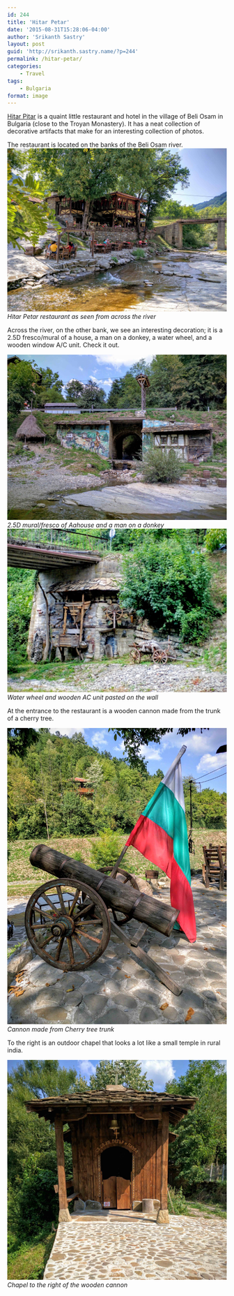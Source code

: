 ```yaml
---
id: 244
title: 'Hitar Petar'
date: '2015-08-31T15:28:06-04:00'
author: 'Srikanth Sastry'
layout: post
guid: 'http://srikanth.sastry.name/?p=244'
permalink: /hitar-petar/
categories:
    - Travel
tags:
    - Bulgaria
format: image
---
```


<a href="http://hitar-petar.com/">Hitar Pitar</a> is a quaint little restaurant and hotel in the village of Beli Osam in Bulgaria (close to the Troyan Monastery). It has a neat collection of decorative artifacts that make for an interesting collection of photos.

The restaurant is located on the banks of the Beli Osam river.
[![Hitar Petar restaurant as seen from across the river](/wp-content/uploads/2015/08/IMG_20150831_140829.jpg)](/wp-content/uploads/2015/08/IMG_20150831_140829.jpg)
*Hitar Petar restaurant as seen from across the river*

<!--more-->

Across the river, on the other bank, we see an interesting decoration; it is a 2.5D fresco/mural of a house, a man on a donkey, a water wheel, and a wooden window A/C unit. Check it out.


[![ 2.5D mural/fresco of Aahouse and a man on a donkey](/wp-content/uploads/2015/08/IMG_20150831_135241.jpg "2.5D mural/fresco of Aahouse and a man on a donkey")](/wp-content/uploads/2015/08/IMG_20150831_135241.jpg)
*2.5D mural/fresco of Aahouse and a man on a donkey*
[![Water wheel and wooden AC unit pasted on the wall](/wp-content/uploads/2015/08/IMG_20150831_135210.jpeg "Water wheel and wooden AC unit pasted on the wall")](/wp-content/uploads/2015/08/IMG_20150831_135210.jpeg)
*Water wheel and wooden AC unit pasted on the wall*

At the entrance to the restaurant is a wooden cannon made from the trunk of a cherry tree.

[![Cannon made from Cherry tree trunk](/wp-content/uploads/2015/08/IMG_20150831_151627.jpg)](/wp-content/uploads/2015/08/IMG_20150831_151627.jpg)
*Cannon made from Cherry tree trunk*

To the right is an outdoor chapel that looks a lot like a small temple in rural india.

[![Chapel to the right of the wooden cannon](/wp-content/uploads/2015/08/IMG_20150831_151540.jpg)](/wp-content/uploads/2015/08/IMG_20150831_151540.jpg)
*Chapel to the right of the wooden cannon*
